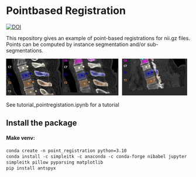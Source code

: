 
# Pointbased Registration
[![DOI](https://zenodo.org/badge/658692903.svg)](https://zenodo.org/badge/latestdoi/658692903)


This repository gives an example of point-based registrations for nii.gz files. Points can be computed by instance segmentation and/or sub-segmentations. 

![Example](example.jpg)

See tutorial_pointregistation.ipynb for a tutorial

## Install the package
#### Make venv:
```
conda create -n point_registration python=3.10 
conda install -c simpleitk -c anaconda -c conda-forge nibabel jupyter simpleitk pillow pyparsing matplotlib
pip install antspyx
```
